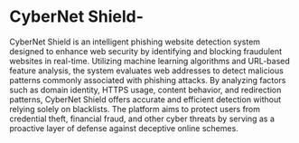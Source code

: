 # CyberNet Shield-
CyberNet Shield is an intelligent phishing website detection system designed to enhance web security by identifying and blocking fraudulent websites in real-time. Utilizing machine learning algorithms and URL-based feature analysis, the system evaluates web addresses to detect malicious patterns commonly associated with phishing attacks. By analyzing factors such as domain identity, HTTPS usage, content behavior, and redirection patterns, CyberNet Shield offers accurate and efficient detection without relying solely on blacklists. The platform aims to protect users from credential theft, financial fraud, and other cyber threats by serving as a proactive layer of defense against deceptive online schemes.
